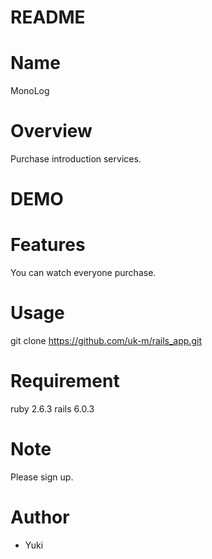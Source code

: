 # README

# Name

  MonoLog
  
# Overview

  Purchase introduction services.

# DEMO

# Features

  You can watch everyone purchase.

# Usage

  git clone https://github.com/uk-m/rails_app.git

# Requirement

  ruby 2.6.3
  rails 6.0.3

# Note

  Please sign up.

# Author

  * Yuki
